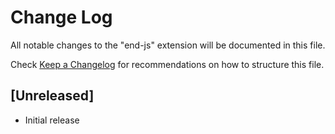 # Change Log
All notable changes to the "end-js" extension will be documented in this file.

Check [Keep a Changelog](http://keepachangelog.com/) for recommendations on how to structure this file.

## [Unreleased]
- Initial release